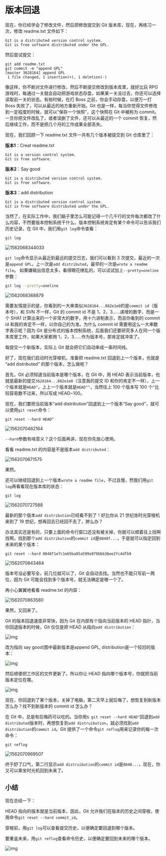 # 版本回退

现在，你已经学会了修改文件，然后把修改提交到 Git 版本库，现在，再练习一次，修改 readme.txt 文件如下：

 

```
Git is a distributed version control system.
Git is free software distributed under the GPL.
```

 

然后尝试提交：

 

```
git add readme.txt
git commit -m "append GPL"
[master 3628164] append GPL
 1 file changed, 1 insertion(+), 1 deletion(-)
```

 

像这样，你不断对文件进行修改，然后不断提交修改到版本库里，就好比玩 RPG 游戏时，每通过一关就会自动把游戏状态存盘，如果某一关没过去，你还可以选择读取前一关的状态。有些时候，在打 Boss 之前，你会手动存盘，以便万一打 Boss 失败了，可以从最近的地方重新开始。Git 也是一样，每当你觉得文件修改到一定程度的时候，就可以“保存一个快照”，这个快照在 Git 中被称为 commit。一旦你把文件改乱了，或者误删了文件，还可以从最近的一个 commit 恢复，然后继续工作，而不是把几个月的工作成果全部丢失。

 

现在，我们回顾一下 readme.txt 文件一共有几个版本被提交到 Git 仓库里了：

 

**版本1**：Creat readme.txt

```
Git is a version control system.
Git is free software.
```

 

**版本2**：Say good

```
Git is a distributed version control system.
Git is free software.
```

 

**版本3**：add distribution

```
Git is a distributed version control system.
Git is free software distributed under the GPL.
```

 

当然了，在实际工作中，我们脑子里怎么可能记得一个几千行的文件每次都改了什么内容，不然要版本控制系统干什么。版本控制系统肯定有某个命令可以告诉我们历史记录，在 Git 中，我们用`git log`命令查看：

```bash
git log
```

 ![1562068344033](./Assert/1562068344033.png)

`git log`命令显示从最近到最远的提交日志，我们可以看到 3 次提交，最近的一次是`append GPL`，上一次是`add distributed`，最早的一次是`wrote a readme file`。 如果嫌输出信息太多，看得眼花缭乱的，可以试试加上`--pretty=oneline`参数：

 

```bash
git log --pretty=oneline
```

 ![1562068368879](.\Assert\1562068368879.png)

需要友情提示的是，你看到的一大串类似`3628164...882e1e0`的是`commit id`（版本号），和 SVN 不一样，Git 的 commit id 不是 1，2，3……递增的数字，而是一个 SHA1 计算出来的一个非常大的数字，用十六进制表示，而且你看到的 commit id 和我的肯定不一样，以你自己的为准。为什么 commit id 需要用这么一大串数字表示呢？因为 Git 是分布式的版本控制系统，后面我们还要研究多人在同一个版本库里工作，如果大家都用 1，2，3……作为版本号，那肯定就冲突了。

 

每提交一个新版本，实际上 Git 就会把它们自动串成一条时间线。

好了，现在我们启动时光穿梭机，准备把 readme.txt 回退到上一个版本，也就是 “add distributed” 的那个版本，怎么做呢？

 

首先，Git 必须知道当前版本是哪个版本，在 Git 中，用 HEAD 表示当前版本，也就是最新的提交`3628164...882e1e0`（注意我的提交 ID 和你的肯定不一样），上一个版本就是`HEAD^`，上上一个版本就是`HEAD^^`，当然往上 100 个版本写 100 个`^`比较容易数不过来，所以写成 HEAD~100。

 

现在，我们要把当前版本“add distribution”回退到上一个版本“Say good”，就可以使用`git reset`命令：

 

```
git reset --hard HEAD^
```

 ![1562070462164](.\Assert\1562070462164.png)

`--hard`参数有啥意义？这个后面再讲，现在你先放心使用。

 

看看 readme.txt 的内容是不是版本`add distributed`：

![1562070671575](.\Assert\1562070671575.png)

果然。

 

还可以继续回退到上一个版本`wrote a readme file`，不过且慢，然我们用`git log`再看看现在版本库的状态：

 

```
git log
```

 ![1562070727588](.\Assert\1562070727588.png)

最新的那个版本`add distribution`已经看不到了！好比你从 21 世纪坐时光穿梭机来到了 19 世纪，想再回去已经回不去了，肿么办？

 

办法其实还是有的，只要上面的命令行窗口还没有被关掉，你就可以顺着往上找啊找啊，找到那个`add distribution`的`commit id`是`0848f...`，于是就可以指定回到未来的某个版本：

 

```
git reset --hard 0848f1e7c1eb5ba85a599a978bbb36ee2fc4dfb9
```

 ![1562070843464](.\Assert\1562070843464.png)

版本号没必要写全，前几位就可以了，Git 会自动去找。当然也不能只写前一两位，因为 Git 可能会找到多个版本号，就无法确定是哪一个了。

 

再小心翼翼地看看 readme.txt 的内容：

![1562070863580](.\Assert\1562070863580.png)

果然，又回来了。

 

Git 的版本回退速度非常快，因为 Git 在内部有个指向当前版本的 HEAD 指针，当你回退版本的时候，Git 仅仅是把 HEAD 从指向`add distribution`：

 

![img](http://wiki.jikexueyuan.com/project/git-tutorial/images/git7.jpg)

改为指向 say good(图中最新版本是append GPL, distribution是一个较旧的版本：

 

![img](http://wiki.jikexueyuan.com/project/git-tutorial/images/git8.jpg)

 

然后顺便把工作区的文件更新了。所以你让 HEAD 指向哪个版本号，你就把当前版本定位在哪。

![img](http://wiki.jikexueyuan.com/project/git-tutorial/images/git-reset.gif)

 

现在，你回退到了某个版本，关掉了电脑，第二天早上就后悔了，想恢复到新版本怎么办？找不到新版本的 commit id 怎么办？

 

在 Git 中，总是有后悔药可以吃的。当你用`$ git reset --hard HEAD^`回退到`add distributed`版本时，再想恢复到`add distruibution`，就必须找到`add distribution`的`commit id`。Git 提供了一个命令`git reflog`用来记录你的每一次命令：

 ```
git reflog
 ```

![1562070969507](.\Assert\1562070969507.png)



终于舒了口气，第二行显示`add distruibution`的`commit id`是`0848...`，现在，你又可以乘坐时光机回到未来了。

 

 

## 小结

 

现在总结一下：

 

HEAD 指向的版本就是当前版本，因此，Git 允许我们在版本的历史之间穿梭，使用命令`git reset --hard commit_id`。

 

穿梭前，用`git log`可以查看提交历史，以便确定要回退到哪个版本。

 

要重返未来，用`git reflog`查看命令历史，以便确定要回到未来的哪个版本。

 

![img](http://wiki.jikexueyuan.com/project/git-tutorial/images/git-reset.gif)